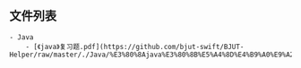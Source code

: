 

## 文件列表

    - Java
        - [《java》复习题.pdf](https://github.com/bjut-swift/BJUT-Helper/raw/master/./Java/%E3%80%8Ajava%E3%80%8B%E5%A4%8D%E4%B9%A0%E9%A2%98.pdf)
